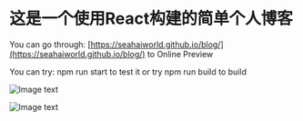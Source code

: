 # 这是一个使用React构建的简单个人博客

You can go through: [https://seahaiworld.github.io/blog/](https://seahaiworld.github.io/blog/) to Online Preview

You can try: npm run start to test it or try npm run build to build

![Image text](https://github.com/SeaHaiWorld/blog/blob/master/src/assets/show.png?raw=true)

![Image text](https://github.com/SeaHaiWorld/blog/blob/master/src/assets/show2.png?raw=true)
